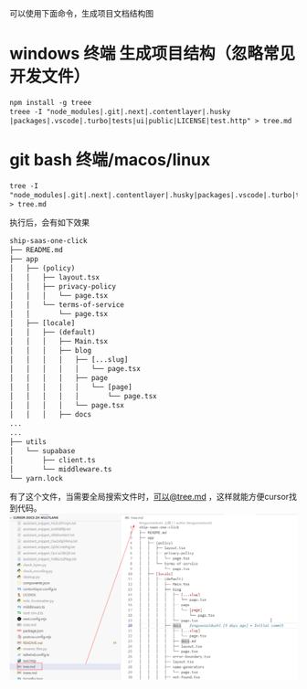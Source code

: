 可以使用下面命令，生成项目文档结构图
# windows 终端 生成项目结构（忽略常见开发文件） 
```
npm install -g treee
treee -I "node_modules|.git|.next|.contentlayer|.husky |packages|.vscode|.turbo|tests|ui|public|LICENSE|test.http" > tree.md
```

# git bash 终端/macos/linux
```
tree -I "node_modules|.git|.next|.contentlayer|.husky|packages|.vscode|.turbo|tests|ui|public|LICENSE|test.http" > tree.md
```

执行后，会有如下效果

``` 
ship-saas-one-click
├── README.md
├── app
│   ├── (policy)
│   │   ├── layout.tsx
│   │   ├── privacy-policy
│   │   │   └── page.tsx
│   │   └── terms-of-service
│   │       └── page.tsx
│   ├── [locale]
│   │   ├── (default)
│   │   │   ├── Main.tsx
│   │   │   ├── blog
│   │   │   │   ├── [...slug]
│   │   │   │   │   └── page.tsx
│   │   │   │   ├── page
│   │   │   │   │   └── [page]
│   │   │   │   │       └── page.tsx
│   │   │   │   └── page.tsx
│   │   │   ├── docs
...
...
├── utils
│   └── supabase
│       ├── client.ts
│       └── middleware.ts
└── yarn.lock
```

有了这个文件，当需要全局搜索文件时，可以@tree.md ，这样就能方便cursor找到代码。
![项目树状图](./images/01-01.png)